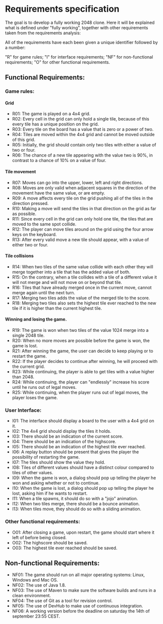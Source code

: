 # Requirements specification

The goal is to develop a fully working 2048 clone. Here it will be explained
what is defined under "fully working", together with other requirements taken
from the requirements analysis:

All of the requirements have each been given a unique identifier followed by a
number:

  "R" for game rules;
  "I" for interface requirements;
  "NF" for non-functional requirements;
  "O" for other functional requirements.

## Functional Requirements:

### Game rules:
#### Grid 

* R01: The game is played on a 4x4 grid.
* R02: Every cell in the grid can only hold a single tile, because of this every tile has a unique position on the grid. 
* R03: Every tile on the board has a value that is zero or a power of two.
* R04: Tiles are moved within the 4x4 grid and cannot be moved outside of this grid.
* R05: Initially, the grid should contain only two tiles with either a value of two or four. 
* R06: The chance of a new tile appearing with the value two is 90%, in contrast to a chance of 10% on a value of four.

#### Tile movement

* R07: Moves can go into the upper, lower, left and right directions.
* R08: Moves are only valid when adjacent squares in the direction of the movement have the same value, or are empty.
* R09: A move affects every tile on the grid pushing all of the tiles in the direction pressed.
* R10: Making a move will send the tiles in that direction on the grid as far as possible. 
* R11: Since every cell in the grid can only hold one tile, the tiles that are moved to the same spot collide.
* R12: The player can move tiles around on the grid using the four arrow keys on the keyboard.
* R13: After every valid move a new tile should appear, with a value of either two or four.

#### Tile collisions

* R14: When two tiles of the same value collide with each other they will merge together into a tile that has the added value of both.
* R15: On the contrary, when a tile collides with a tile of a different value it will not merge and will not move on or beyond that tile. 
* R16: Tiles that have already merged once in the current move, cannot merge again until the next turn. 
* R17: Merging two tiles adds the value of the merged tile to the score.
* R18: Merging two tiles also sets the highest tile ever reached to the new tile if it is higher than the current highest tile.

#### Winning and losing the game.

* R19: The game is won when two tiles of the value 1024 merge into a single 2048 tile.  
* R20: When no more moves are possible before the game is won, the game is lost.
* R21: After winning the game, the user can decide to keep playing or to restart the game.
* R22: If the player decides to continue after winning, he will proceed with the current grid.
* R23: While continuing, the player is able to get tiles with a value higher than 2048.
* R24: While continuing, the player can "endlessly" increase his score until he runs out of legal moves.
* R25: While continuing, when the player runs out of legal moves, the player loses the game.
 
### User Interface:

* I01: The interface should display a board to the user with a 4x4 grid on it.
* I02: The 4x4 grid should display the tiles it holds. 
* I03: There should be an indication of the current score.
* I04: There should be an indication of the highscore.
* I05: There should be an indication of the highest tile ever reached.
* I06: A replay button should be present that gives the player the possibility of restarting the game.
* I07: The tiles should show the value they hold.
* I08: Tiles of different values should have a distinct colour compared to tiles of other values.
* I09: When the game is won, a dialog should pop up telling the player he won and asking whether or not to continue.
* I10: When the game is lost, a dialog should pop up telling the player he lost, asking him if he wants to restart.
* I11: When a tile spawns, it should do so with a "jojo" animation.
* I12: When two tiles merge, there should be a bounce animation.
* I13: When tiles move, they should do so with a sliding animation.

### Other functional requirements:

* O01: After closing a game, upon restart, the game should start where it left of before being closed.
* O02: The highscore should be saved.
* O03: The highest tile ever reached should be saved.

## Non-functional Requirements:
* NF01: The game should run on all major operating systems: Linux, Windows and Mac OS.
* NF02: The use of Java 1.8.
* NF03: The use of Maven to make sure the software builds and runs in a clean environment.
* NF04: The use of Git as a tool for revision control.
* NF05: The use of DevHub to make use of continuous integration.
* NF06: A working version before the deadline on saturday the 14th of september 23:55 CEST.
